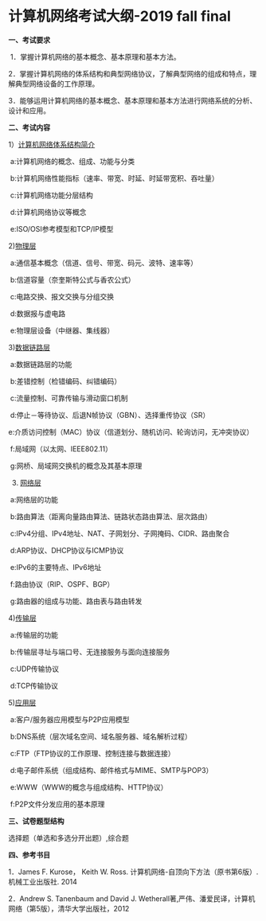  

# 计算机网络考试大纲-2019 fall final

**一、考试要求**

​	1．掌握计算机网络的基本概念、基本原理和基本方法。

​	2．掌握计算机网络的体系结构和典型网络协议，了解典型网络的组成和特点，理解典型网络设备的工作原理。

​	3．能够运用计算机网络的基本概念、基本原理和基本方法进行网络系统的分析、设计和应用。

**二、考试内容**

1）[计算机网络体系结构简介](./arch.md)

​	a:计算机网络的概念、组成、功能与分类

​	b:计算机网络性能指标（速率、带宽、时延、时延带宽积、吞吐量）

​	c:计算机网络功能分层结构

​	d:计算机网络协议等概念

​	e:ISO/OSI参考模型和TCP/IP模型

2)[物理层](./phy.md)

​	a:通信基本概念（信道、信号、带宽、码元、波特、速率等）

​	b:信道容量（奈奎斯特公式与香农公式）

​	c:电路交换、报文交换与分组交换

​	d:数据报与虚电路

​	e:物理层设备（中继器、集线器）

3)[数据链路层](./link.md)

​	a:数据链路层的功能

​	b:差错控制（检错编码、纠错编码）

​	c:流量控制、可靠传输与滑动窗口机制

​	d:停止－等待协议、后退N帧协议（GBN）、选择重传协议（SR）

​	e:介质访问控制（MAC）协议（信道划分、随机访问、轮询访问，无冲突协议）

​	f:局域网（以太网、IEEE802.11）

​	g:网桥、局域网交换机的概念及其基本原理

3) [网络层](./network.md)

​	a:网络层的功能

​	b:路由算法（距离向量路由算法、链路状态路由算法、层次路由）

​	c:IPv4分组、IPv4地址、NAT、子网划分、子网掩码、CIDR、路由聚合

​	d:ARP协议、DHCP协议与ICMP协议

​	e:IPv6的主要特点、IPv6地址

​	f:路由协议（RIP、OSPF、BGP）

​	g:路由器的组成与功能、路由表与路由转发

4)[传输层](./transport.md)

​	a:传输层的功能

​	b:传输层寻址与端口号、无连接服务与面向连接服务

​	c:UDP传输协议

​	d:TCP传输协议

5)[应用层](./application.md)

​	a:客户/服务器应用模型与P2P应用模型

​	b:DNS系统（层次域名空间、域名服务器、域名解析过程）

​	c:FTP（FTP协议的工作原理、控制连接与数据连接）

​	d:电子邮件系统（组成结构、邮件格式与MIME、SMTP与POP3）

​	e:WWW（WWW的概念与组成结构、HTTP协议）

​	f:P2P文件分发应用的基本原理

**三、试卷题型结构**

选择题（单选和多选分开出题）,综合题

**四、参考书目**

1．James F. Kurose， Keith W. Ross. 计算机网络-自顶向下方法（原书第6版）. 机械工业出版社. 2014

2．Andrew S. Tanenbaum and David J. Wetherall著,严伟、潘爱民译，计算机网络（第5版），清华大学出版社，2012

 